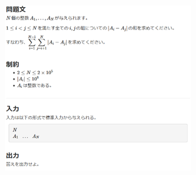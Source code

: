 ![question](https://github.com/kimura-12/AtCoder_Training/blob/master/AtCoder_Beginner_Contest/ABC186/D.Sum_of_difference/question.png)
